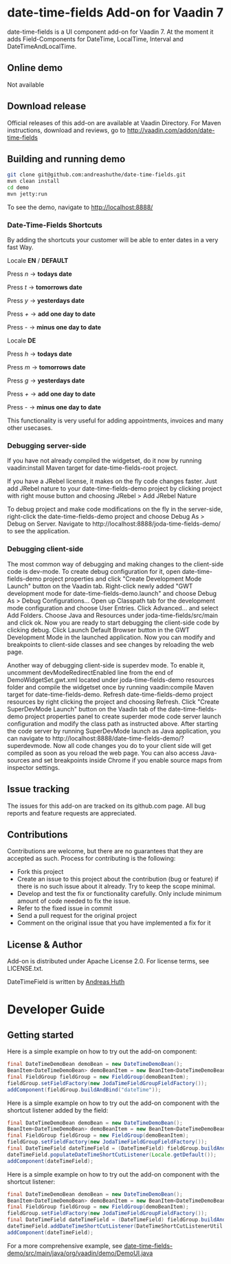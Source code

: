 # date-time-fields Add-on for Vaadin 7

date-time-fields is a UI component add-on for Vaadin 7. At the moment it adds Field-Components for DateTime, LocalTime, Interval and DateTimeAndLocalTime.

## Online demo

Not available

## Download release

Official releases of this add-on are available at Vaadin Directory. For Maven instructions, download and reviews, go to http://vaadin.com/addon/date-time-fields

## Building and running demo

```bash
git clone git@github.com:andreashuthe/date-time-fields.git
mvn clean install
cd demo
mvn jetty:run
```

To see the demo, navigate to <http://localhost:8888/>

### Date-Time-Fields Shortcuts

By adding the shortcuts your customer will be able to enter dates in a very fast Way.

Locale **EN** / **DEFAULT**

Press _n_ -> **todays date**

Press _t_ -> **tomorrows date**

Press _y_ -> **yesterdays date**

Press _+_ -> **add one day to date**

Press _-_ -> **minus one day to date**
 
Locale **DE** 

Press _h_ -> **todays date**

Press _m_ -> **tomorrows date**

Press _g_ -> **yesterdays date**

Press _+_ -> **add one day to date**

Press _-_ -> **minus one day to date**

This functionality is very useful for adding appointments, invoices and many other usecases.

### Debugging server-side

If you have not already compiled the widgetset, do it now by running vaadin:install Maven target for date-time-fields-root project.

If you have a JRebel license, it makes on the fly code changes faster. Just add JRebel nature to your date-time-fields-demo project by clicking project with right mouse button and choosing JRebel > Add JRebel Nature

To debug project and make code modifications on the fly in the server-side, right-click the date-time-fields-demo project and choose Debug As > Debug on Server. Navigate to http://localhost:8888/joda-time-fields-demo/ to see the application.

### Debugging client-side

The most common way of debugging and making changes to the client-side code is dev-mode. To create debug configuration for it, open date-time-fields-demo project properties and click "Create Development Mode Launch" button on the Vaadin tab. Right-click newly added "GWT development mode for date-time-fields-demo.launch" and choose Debug As > Debug Configurations... Open up Classpath tab for the development mode configuration and choose User Entries. Click Advanced... and select Add Folders. Choose Java and Resources under joda-time-fields/src/main and click ok. Now you are ready to start debugging the client-side code by clicking debug. Click Launch Default Browser button in the GWT Development Mode in the launched application. Now you can modify and breakpoints to client-side classes and see changes by reloading the web page. 

Another way of debugging client-side is superdev mode. To enable it, uncomment devModeRedirectEnabled line from the end of DemoWidgetSet.gwt.xml located under joda-time-fields-demo resources folder and compile the widgetset once by running vaadin:compile Maven target for date-time-fields-demo. Refresh date-time-fields-demo project resources by right clicking the project and choosing Refresh. Click "Create SuperDevMode Launch" button on the Vaadin tab of the date-time-fields-demo project properties panel to create superder mode code server launch configuration and modify the class path as instructed above. After starting the code server by running SuperDevMode launch as Java application, you can navigate to http://localhost:8888/date-time-fields-demo/?superdevmode. Now all code changes you do to your client side will get compiled as soon as you reload the web page. You can also access Java-sources and set breakpoints inside Chrome if you enable source maps from inspector settings. 

## Issue tracking

The issues for this add-on are tracked on its github.com page. All bug reports and feature requests are appreciated. 

## Contributions

Contributions are welcome, but there are no guarantees that they are accepted as such. Process for contributing is the following:
- Fork this project
- Create an issue to this project about the contribution (bug or feature) if there is no such issue about it already. Try to keep the scope minimal.
- Develop and test the fix or functionality carefully. Only include minimum amount of code needed to fix the issue.
- Refer to the fixed issue in commit
- Send a pull request for the original project
- Comment on the original issue that you have implemented a fix for it

## License & Author

Add-on is distributed under Apache License 2.0. For license terms, see LICENSE.txt.

DateTimeField is written by [Andreas Huth](https://github.com/andreashuthe)

# Developer Guide

## Getting started

Here is a simple example on how to try out the add-on component:

```java
final DateTimeDemoBean demoBean = new DateTimeDemoBean();
BeanItem<DateTimeDemoBean> demoBeanItem = new BeanItem<DateTimeDemoBean>(demoBean);
final FieldGroup fieldGroup = new FieldGroup(demoBeanItem);
fieldGroup.setFieldFactory(new JodaTimeFieldGroupFieldFactory());
addComponent(fieldGroup.buildAndBind("dateTime"));
```

Here is a simple example on how to try out the add-on component with the shortcut listener added by the field:
```java
final DateTimeDemoBean demoBean = new DateTimeDemoBean();
BeanItem<DateTimeDemoBean> demoBeanItem = new BeanItem<DateTimeDemoBean>(demoBean);
final FieldGroup fieldGroup = new FieldGroup(demoBeanItem);
fieldGroup.setFieldFactory(new JodaTimeFieldGroupFieldFactory());
final DateTimeField dateTimeField = (DateTimeField) fieldGroup.buildAndBind("dateTime");
dateTimeField.populateDateTimeShortCutListener(Locale.getDefault());
addComponent(dateTimeField);
```

Here is a simple example on how to try out the add-on component with the shortcut listener:
```java
final DateTimeDemoBean demoBean = new DateTimeDemoBean();
BeanItem<DateTimeDemoBean> demoBeanItem = new BeanItem<DateTimeDemoBean>(demoBean);
final FieldGroup fieldGroup = new FieldGroup(demoBeanItem);
fieldGroup.setFieldFactory(new JodaTimeFieldGroupFieldFactory());
final DateTimeField dateTimeField = (DateTimeField) fieldGroup.buildAndBind("dateTime");
dateTimeField.addDateTimeShortCutListener(DateTimeShortCutListenerUtil.generateShortCutListener(Locale.getDefault())),
addComponent(dateTimeField);
```

For a more comprehensive example, see [date-time-fields-demo/src/main/java/org/vaadin/demo/DemoUI.java](../../blob/master/date-time-fields-demo/src/main/java/org/vaadin/demo/DemoUI.java)
